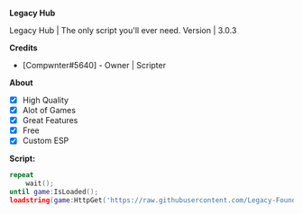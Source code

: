 **__Legacy Hub__**

Legacy Hub | The only script you'll ever need. 
Version | 3.0.3

**__Credits__**
* [Compwnter#5640] - Owner | Scripter <br/>

**__About__**
- [x] High Quality
- [x] Alot of Games
- [x] Great Features
- [x] Free 
- [x] Custom ESP

**__Script:__**
```lua
repeat
    wait();
until game:IsLoaded();
loadstring(game:HttpGet('https://raw.githubusercontent.com/Legacy-Foundation/Legacy-Hub/main/.lua'))();
```
